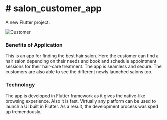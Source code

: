 <h1># salon_customer_app</h1>
   A new Flutter project.

![Customer](https://user-images.githubusercontent.com/90691156/201936344-970fc6a8-60e9-4d62-8579-d149380a0e8f.png)

<h3>Benefits of Application</h3>
<p>This is an app for finding the best hair salon. Here the customer can find a hair salon depending on their needs and book and schedule appointment sessions for their hair-care treatment. The app is seamless and secure. The customers are also able to see the different newly launched salons too. </p>
<h3>Technology</h3>
<p>The app is developed in Flutter framework as it gives the native-like browsing experience. Also it is fast. Virtually any platform can be used to launch a UI built in Flutter. As a result, the development process was sped up tremendously.
</p>

